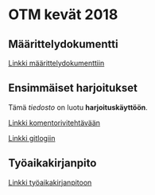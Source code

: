 ﻿# OTM kevät 2018

## Määrittelydokumentti

[Linkki määrittelydokumenttiin](https://github.com/jmaattanen/otm-harjoitustyo/blob/master/dokumentointi/maarittelydokumentti.md)

## Ensimmäiset harjoitukset

Tämä *tiedosto* on luotu **harjoituskäyttöön**.

[Linkki komentorivitehtävään](https://github.com/jmaattanen/otm-harjoitustyo/blob/master/laskarit/viikko1/komentorivi.txt)

[Linkki gitlogiin](https://github.com/jmaattanen/otm-harjoitustyo/blob/master/laskarit/viikko1/gitlog.txt)

## Työaikakirjanpito

[Linkki työaikakirjanpitoon](https://github.com/jmaattanen/otm-harjoitustyo/blob/master/dokumentointi/tuntikirjanpito.md)